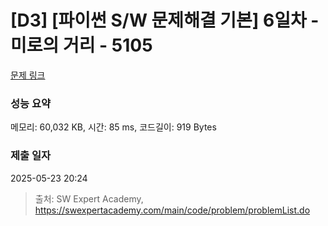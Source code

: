 # [D3] [파이썬 S/W 문제해결 기본] 6일차 - 미로의 거리 - 5105 

[문제 링크](https://swexpertacademy.com/main/code/problem/problemDetail.do?contestProbId=AWTVoHTab5gDFAVT) 

### 성능 요약

메모리: 60,032 KB, 시간: 85 ms, 코드길이: 919 Bytes

### 제출 일자

2025-05-23 20:24



> 출처: SW Expert Academy, https://swexpertacademy.com/main/code/problem/problemList.do